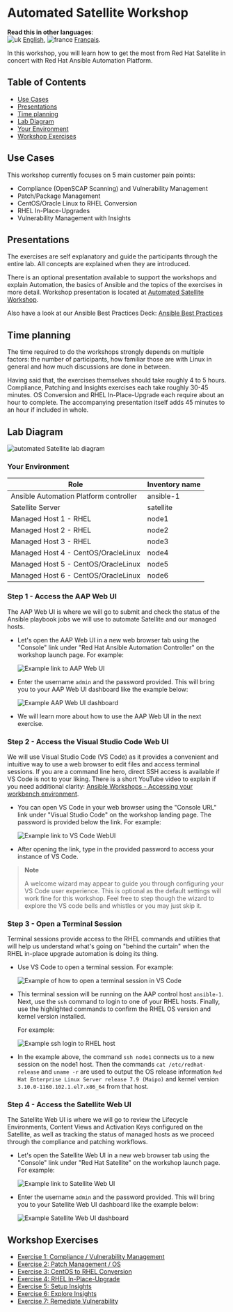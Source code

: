# Automated Satellite Workshop

**Read this in other languages**:
<br>![uk](./images/uk.png) [English](README.md), ![france](./images/fr.png) [Français](README.fr.md).
<br>

In this workshop, you will learn how to get the most from Red Hat Satellite in concert with Red Hat Ansible Automation Platform.

## Table of Contents
- [Use Cases](#use-cases)
- [Presentations](#presentations)
- [Time planning](#time-planning)
- [Lab Diagram](#lab-diagram)
- [Your Environment](#your-environment)
- [Workshop Exercises](#workshop-exercises)

## Use Cases

This workshop currently focuses on 5 main customer pain points:
- Compliance (OpenSCAP Scanning) and Vulnerability Management
- Patch/Package Management
- CentOS/Oracle Linux to RHEL Conversion
- RHEL In-Place-Upgrades
- Vulnerability Management with Insights

## Presentations

The exercises are self explanatory and guide the participants through the entire lab. All concepts are explained when they are introduced.

There is an optional presentation available to support the workshops and explain Automation, the basics of Ansible and the topics of the exercises in more detail.  Workshop presentation is located at [Automated Satellite Workshop](https://aap2.demoredhat.com/decks/ansible_auto_satellite.pdf).

Also have a look at our Ansible Best Practices Deck:
[Ansible Best Practices](https://aap2.demoredhat.com/decks/ansible_best_practices.pdf)

## Time planning

The time required to do the workshops strongly depends on multiple factors: the number of participants, how familiar those are with Linux in general and how much discussions are done in between.

Having said that, the exercises themselves should take roughly 4 to 5 hours. Compliance, Patching and Insights exercises each take roughly 30-45 minutes. OS Conversion and RHEL In-Place-Upgrade each require about an hour to complete. The accompanying presentation itself adds 45 minutes to an hour if included in whole.

## Lab Diagram
![automated Satellite lab diagram](../../images/ansible_smart_mgmt_diagram.png#centreme)

### Your Environment

| Role                                   | Inventory name |
| ---------------------------------------| ---------------|
| Ansible Automation Platform controller | ansible-1      |
| Satellite Server                       | satellite      |
| Managed Host 1 - RHEL                  | node1          |
| Managed Host 2 - RHEL                  | node2          |
| Managed Host 3 - RHEL                  | node3          |
| Managed Host 4 - CentOS/OracleLinux    | node4          |
| Managed Host 5 - CentOS/OracleLinux    | node5          |
| Managed Host 6 - CentOS/OracleLinux    | node6          |

### Step 1 - Access the AAP Web UI

The AAP Web UI is where we will go to submit and check the status of the Ansible playbook jobs we will use to automate Satellite and our managed hosts.

- Let's open the AAP Web UI in a new web browser tab using the "Console" link under "Red Hat Ansible Automation Controller" on the workshop launch page. For example:

  ![Example link to AAP Web UI](images/aap_link.png)

- Enter the username `admin` and the password provided. This will bring you to your AAP Web UI dashboard like the example below:

  ![Example AAP Web UI dashboard](images/aap_console_example.png)

- We will learn more about how to use the AAP Web UI in the next exercise.

### Step 2 - Access the Visual Studio Code Web UI

We will use Visual Studio Code (VS Code) as it provides a convenient and intuitive way to use a web browser to edit files and access terminal sessions. If you are a command line hero, direct SSH access is available if VS Code is not to your liking. There is a short YouTube video to explain if you need additional clarity: <a href="https://youtu.be/Y_Gx4ZBfcuk">Ansible Workshops - Accessing your workbench environment</a>.

- You can open VS Code in your web browser using the "Console URL" link under "Visual Studio Code" on the workshop landing page. The password is provided below the link. For example:

  ![Example link to VS Code WebUI](images/vscode_link.png)

- After opening the link, type in the provided password to access your instance of VS Code.

> **Note**
>
> A welcome wizard may appear to guide you through configuring your VS Code user experience. This is optional as the default settings will work fine for this workshop. Feel free to step though the wizard to explore the VS code bells and whistles or you may just skip it.

### Step 3 - Open a Terminal Session

Terminal sessions provide access to the RHEL commands and utilities that will help us understand what's going on "behind the curtain" when the RHEL in-place upgrade automation is doing its thing.

- Use VS Code to open a terminal session. For example:

  ![Example of how to open a terminal session in VS Code](images/new_term.svg)

- This terminal session will be running on the AAP control host `ansible-1`. Next, use the `ssh` command to login to one of your RHEL hosts. Finally, use the highlighted commands to confirm the RHEL OS version and kernel version installed.

  For example:

  ![Example ssh login to RHEL host](images/ssh_login.png)

- In the example above, the command `ssh node1` connects us to a new session on the node1 host. Then the commands `cat /etc/redhat-release` and `uname -r` are used to output the OS release information `Red Hat Enterprise Linux Server release 7.9 (Maipo)` and kernel version `3.10.0-1160.102.1.el7.x86_64` from that host.

### Step 4 - Access the Satellite Web UI

The Satellite Web UI is where we will go to review the Lifecycle Environments, Content Views and Activation Keys configured on the Satellite, as well as tracking the status of managed hosts as we proceed through the compliance and patching workflows.

- Let's open the Satellite Web UI in a new web browser tab using the "Console" link under "Red Hat Satellite" on the workshop launch page. For example:

  ![Example link to Satellite Web UI](images/satellite_link.png)

- Enter the username `admin` and the password provided. This will bring you to your Satellite Web UI dashboard like the example below:

  ![Example Satellite Web UI dashboard](images/satellite_console_example.png)

## Workshop Exercises

* [Exercise 1: Compliance / Vulnerability Management](1-compliance/README.md)
* [Exercise 2: Patch Management / OS](2-patching/README.md)
* [Exercise 3: CentOS to RHEL Conversion](3-convert2rhel/README.md)
* [Exercise 4: RHEL In-Place-Upgrade](4-ripu/README.md)
* [Exercise 5: Setup Insights](5-setupinsights/README.md)
* [Exercise 6: Explore Insights](6-exploreinsights/README.md)
* [Exercise 7: Remediate Vulnerability](7-remediatevulnerability/README.md)
